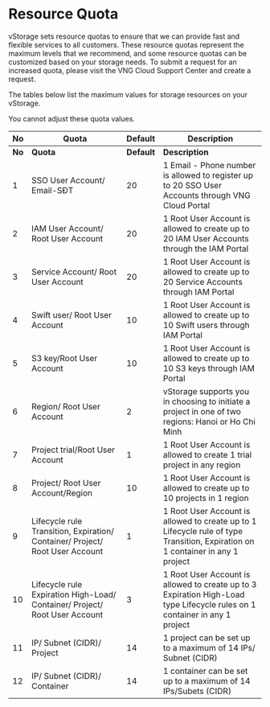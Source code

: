 # Resource Quota

vStorage sets resource quotas to ensure that we can provide fast and flexible services to all customers. These resource quotas represent the maximum levels that we recommend, and some resource quotas can be customized based on your storage needs. To submit a request for an increased quota, please visit the VNG Cloud Support Center and create a request.

The tables below list the maximum values for storage resources on your vStorage.

You cannot adjust these quota values.

| **No** | **Quota**                                                                    | **Default** | **Description**                                                                                                                |
| ------ | ---------------------------------------------------------------------------- | ----------- | ------------------------------------------------------------------------------------------------------------------------------ |
| **No** | **Quota**                                                                    | **Default** | **Description**                                                                                                                |
| 1      | SSO User Account/ Email-SĐT                                                  | 20          | 1 Email - Phone number is allowed to register up to 20 SSO User Accounts through VNG Cloud Portal                              |
| 2      | IAM User Account/ Root User Account                                          | 20          | 1 Root User Account is allowed to create up to 20 IAM User Accounts through the IAM Portal                                     |
| 3      | Service Account/ Root User Account                                           | 20          | 1 Root User Account is allowed to create up to 20 Service Accounts through IAM Portal                                          |
| 4      | Swift user/ Root User Account                                                | 10          | 1 Root User Account is allowed to create up to 10 Swift users through IAM Portal                                               |
| 5      | S3 key/Root User Account                                                     | 10          | 1 Root User Account is allowed to create up to 10 S3 keys through IAM Portal                                                   |
| 6      | Region/ Root User Account                                                    | 2           | vStorage supports you in choosing to initiate a project in one of two regions: Hanoi or Ho Chi Minh                            |
| 7      | Project trial/Root User Account                                              | 1           | 1 Root User Account is allowed to create 1 trial project in any region                                                         |
| 8      | Project/ Root User Account/Region                                            | 10          | 1 Root User Account is allowed to create up to 10 projects in 1 region                                                         |
| 9      | Lifecycle rule Transition, Expiration/ Container/ Project/ Root User Account | 1           | 1 Root User Account is allowed to create up to 1 Lifecycle rule of type Transition, Expiration on 1 container in any 1 project |
| 10     | Lifecycle rule Expiration High-Load/ Container/ Project/ Root User Account   | 3           | 1 Root User Account is allowed to create up to 3 Expiration High-Load type Lifecycle rules on 1 container in any 1 project     |
| 11     | IP/ Subnet (CIDR)/ Project                                                   | 14          | 1 project can be set up to a maximum of 14 IPs/ Subnet (CIDR)                                                                  |
| 12     | IP/ Subnet (CIDR)/ Container                                                 | 14          | 1 container can be set up to a maximum of 14 IPs/Subets (CIDR)                                                                 |
